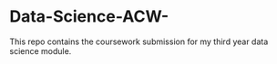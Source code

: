 # Data-Science-ACW-
This repo contains the coursework submission for my third year data science module.
